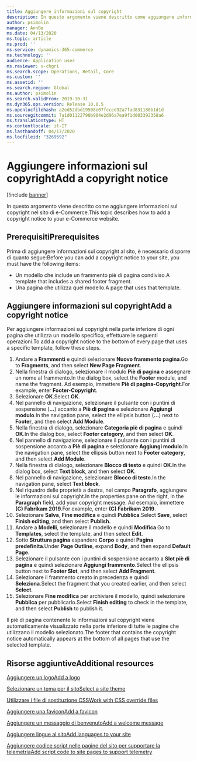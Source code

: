 ```yaml
---
title: Aggiungere informazioni sul copyright
description: In questo argomento viene descritto come aggiungere informazioni sul copyright nel sito di e-Commerce.
author: psimolin
manager: AnnBe
ms.date: 04/13/2020
ms.topic: article
ms.prod: ''
ms.service: dynamics-365-commerce
ms.technology: ''
audience: Application user
ms.reviewer: v-chgri
ms.search.scope: Operations, Retail, Core
ms.custom: ''
ms.assetid: ''
ms.search.region: Global
ms.author: psimolin
ms.search.validFrom: 2019-10-31
ms.dyn365.ops.version: Release 10.0.5
ms.openlocfilehash: a2ed52dbd19508e07fcced92a7fad831180b1d1d
ms.sourcegitcommit: 7a1d01122790b904e2d96a7ea9f1d003392358a6
ms.translationtype: HT
ms.contentlocale: it-IT
ms.lasthandoff: 04/17/2020
ms.locfileid: "3269592"
---
```

# <a name="add-a-copyright-notice"></a><span data-ttu-id="81a45-103">Aggiungere informazioni sul copyright</span><span class="sxs-lookup"><span data-stu-id="81a45-103">Add a copyright notice</span></span>

[!include [banner](includes/banner.md)]

<span data-ttu-id="81a45-104">In questo argomento viene descritto come aggiungere informazioni sul copyright nel sito di e-Commerce.</span><span class="sxs-lookup"><span data-stu-id="81a45-104">This topic describes how to add a copyright notice to your e-Commerce website.</span></span>

## <a name="prerequisites"></a><span data-ttu-id="81a45-105">Prerequisiti</span><span class="sxs-lookup"><span data-stu-id="81a45-105">Prerequisites</span></span>

<span data-ttu-id="81a45-106">Prima di aggiungere informazioni sul copyright al sito, è necessario disporre di quanto segue:</span><span class="sxs-lookup"><span data-stu-id="81a45-106">Before you can add a copyright notice to your site, you must have the following items:</span></span>

- <span data-ttu-id="81a45-107">Un modello che include un frammento piè di pagina condiviso.</span><span class="sxs-lookup"><span data-stu-id="81a45-107">A template that includes a shared footer fragment.</span></span>
- <span data-ttu-id="81a45-108">Una pagina che utilizza quel modello.</span><span class="sxs-lookup"><span data-stu-id="81a45-108">A page that uses that template.</span></span>

## <a name="add-a-copyright-notice"></a><span data-ttu-id="81a45-109">Aggiungere informazioni sul copyright</span><span class="sxs-lookup"><span data-stu-id="81a45-109">Add a copyright notice</span></span>

<span data-ttu-id="81a45-110">Per aggiungere informazioni sul copyright nella parte inferiore di ogni pagina che utilizza un modello specifico, effettuare le seguenti operazioni.</span><span class="sxs-lookup"><span data-stu-id="81a45-110">To add a copyright notice to the bottom of every page that uses a specific template, follow these steps.</span></span>

1. <span data-ttu-id="81a45-111">Andare a **Frammenti** e quindi selezionare **Nuovo frammento pagina**.</span><span class="sxs-lookup"><span data-stu-id="81a45-111">Go to **Fragments**, and then select **New Page Fragment**.</span></span>
1. <span data-ttu-id="81a45-112">Nella finestra di dialogo, selezionare il modulo **Piè di pagina** e assegnare un nome al frammento.</span><span class="sxs-lookup"><span data-stu-id="81a45-112">In the dialog box, select the **Footer** module, and name the fragment.</span></span> <span data-ttu-id="81a45-113">Ad esempio, immettere **Piè di pagina-Copyright**.</span><span class="sxs-lookup"><span data-stu-id="81a45-113">For example, enter **Footer-Copyright**.</span></span>
1. <span data-ttu-id="81a45-114">Selezionare **OK**.</span><span class="sxs-lookup"><span data-stu-id="81a45-114">Select **OK**.</span></span>
1. <span data-ttu-id="81a45-115">Nel pannello di navigazione, selezionare il pulsante con i puntini di sospensione (**...**) accanto a **Piè di pagina** e selezionare **Aggiungi modulo**.</span><span class="sxs-lookup"><span data-stu-id="81a45-115">In the navigation pane, select the ellipsis button (**...**) next to **Footer**, and then select **Add Module**.</span></span>
1. <span data-ttu-id="81a45-116">Nella finestra di dialogo, selezionare **Categoria piè di pagina** e quindi **OK**.</span><span class="sxs-lookup"><span data-stu-id="81a45-116">In the dialog box, select **Footer category**, and then select **OK**.</span></span>
1. <span data-ttu-id="81a45-117">Nel pannello di navigazione, selezionare il pulsante con i puntini di sospensione accanto a **Piè di pagina** e selezionare **Aggiungi modulo**.</span><span class="sxs-lookup"><span data-stu-id="81a45-117">In the navigation pane, select the ellipsis button next to **Footer category**, and then select **Add Module**.</span></span>
1. <span data-ttu-id="81a45-118">Nella finestra di dialogo, selezionare **Blocco di testo** e quindi **OK**.</span><span class="sxs-lookup"><span data-stu-id="81a45-118">In the dialog box, select **Text block**, and then select **OK**.</span></span>
1. <span data-ttu-id="81a45-119">Nel pannello di navigazione, selezionare **Blocco di testo**.</span><span class="sxs-lookup"><span data-stu-id="81a45-119">In the navigation pane, select **Text block**.</span></span>
1. <span data-ttu-id="81a45-120">Nel riquadro delle proprietà a destra, nel campo **Paragrafo**, aggiungere le informazioni sul copyright.</span><span class="sxs-lookup"><span data-stu-id="81a45-120">In the properties pane on the right, in the **Paragraph** field, add your copyright message.</span></span> <span data-ttu-id="81a45-121">Ad esempio, immettere **(C) Fabrikam 2019**.</span><span class="sxs-lookup"><span data-stu-id="81a45-121">For example, enter **(C) Fabrikam 2019**.</span></span>
1. <span data-ttu-id="81a45-122">Selezionare **Salva**, **Fine modifica** e quindi **Pubblica**.</span><span class="sxs-lookup"><span data-stu-id="81a45-122">Select **Save**, select **Finish editing**, and then select **Publish**.</span></span>
1. <span data-ttu-id="81a45-123">Andare a **Modelli**, selezionare il modello e quindi **Modifica**.</span><span class="sxs-lookup"><span data-stu-id="81a45-123">Go to **Templates**, select the template, and then select **Edit**.</span></span>
1. <span data-ttu-id="81a45-124">Sotto **Struttura pagina** espandere **Corpo** e quindi **Pagina predefinita**.</span><span class="sxs-lookup"><span data-stu-id="81a45-124">Under **Page Outline**, expand **Body**, and then expand **Default Page**.</span></span>
1. <span data-ttu-id="81a45-125">Selezionare il pulsante con i puntini di sospensione accanto a **Slot piè di pagina** e quindi selezionare **Aggiungi frammento**.</span><span class="sxs-lookup"><span data-stu-id="81a45-125">Select the ellipsis button next to **Footer Slot**, and then select **Add Fragment**.</span></span>
1. <span data-ttu-id="81a45-126">Selezionare il frammento creato in precedenza e quindi **Seleziona**.</span><span class="sxs-lookup"><span data-stu-id="81a45-126">Select the fragment that you created earlier, and then select **Select**.</span></span>
1. <span data-ttu-id="81a45-127">Selezionare **Fine modifica** per archiviare il modello, quindi selezionare **Pubblica** per pubblicarlo.</span><span class="sxs-lookup"><span data-stu-id="81a45-127">Select **Finish editing** to check in the template, and then select **Publish** to publish it.</span></span>

<span data-ttu-id="81a45-128">Il piè di pagina contenente le informazioni sul copyright viene automaticamente visualizzato nella parte inferiore di tutte le pagine che utilizzano il modello selezionato.</span><span class="sxs-lookup"><span data-stu-id="81a45-128">The footer that contains the copyright notice automatically appears at the bottom of all pages that use the selected template.</span></span>

## <a name="additional-resources"></a><span data-ttu-id="81a45-129">Risorse aggiuntive</span><span class="sxs-lookup"><span data-stu-id="81a45-129">Additional resources</span></span>

[<span data-ttu-id="81a45-130">Aggiungere un logo</span><span class="sxs-lookup"><span data-stu-id="81a45-130">Add a logo</span></span>](add-logo.md)

[<span data-ttu-id="81a45-131">Selezionare un tema per il sito</span><span class="sxs-lookup"><span data-stu-id="81a45-131">Select a site theme</span></span>](select-site-theme.md)

[<span data-ttu-id="81a45-132">Utilizzare i file di sostituzione CSS</span><span class="sxs-lookup"><span data-stu-id="81a45-132">Work with CSS override files</span></span>](css-override-files.md)

[<span data-ttu-id="81a45-133">Aggiungere una favicon</span><span class="sxs-lookup"><span data-stu-id="81a45-133">Add a favicon</span></span>](add-favicon.md)

[<span data-ttu-id="81a45-134">Aggiungere un messaggio di benvenuto</span><span class="sxs-lookup"><span data-stu-id="81a45-134">Add a welcome message</span></span>](add-welcome-message.md)

[<span data-ttu-id="81a45-135">Aggiungere lingue al sito</span><span class="sxs-lookup"><span data-stu-id="81a45-135">Add languages to your site</span></span>](add-languages-to-site.md)

[<span data-ttu-id="81a45-136">Aggiungere codice script nelle pagine del sito per supportare la telemetria</span><span class="sxs-lookup"><span data-stu-id="81a45-136">Add script code to site pages to support telemetry</span></span>](add-telemetry.md)

